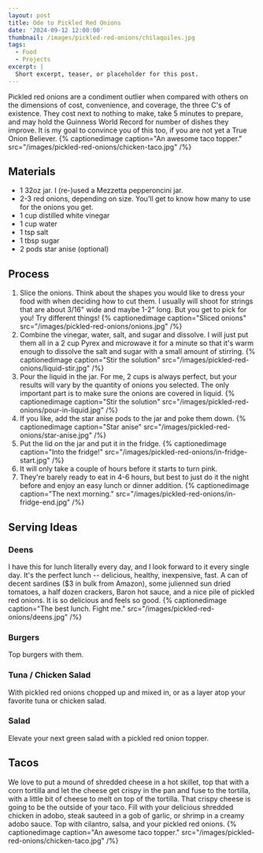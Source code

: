 ```yaml
---
layout: post
title: Ode to Pickled Red Onions
date: '2024-09-12 12:00:00'
thumbnail: /images/pickled-red-onions/chilaquiles.jpg
tags:
  - Food
  - Projects
excerpt: |
  Short excerpt, teaser, or placeholder for this post.
---
```


Pickled red onions are a condiment outlier when compared with others on the dimensions of cost, convenience, and coverage, the three C's of existence. They cost next to nothing to make, take 5 minutes to prepare, and may hold the Guinness World Record for number of dishes they improve. It is my goal to convince you of this too, if you are not yet a True Onion Believer.
{% captionedimage caption="An awesome taco topper." src="/images/pickled-red-onions/chicken-taco.jpg" /%}

## Materials

* 1 32oz jar. I (re-)used a Mezzetta pepperoncini jar.
* 2-3 red onions, depending on size. You'll get to know how many to use for the onions you get.
* 1 cup distilled white vinegar
* 1 cup water
* 1 tsp salt
* 1 tbsp sugar
* 2 pods star anise (optional)


## Process

1. Slice the onions. Think about the shapes you would like to dress your food with when deciding how to cut them. I usually will shoot for strings that are about 3/16" wide and maybe 1-2" long. But you get to pick for you! Try different things!
   {% captionedimage caption="Sliced onions" src="/images/pickled-red-onions/onions.jpg" /%}
2. Combine the vinegar, water, salt, and sugar and dissolve. I will just put them all in a 2 cup Pyrex and microwave it for a minute so that it's warm enough to dissolve the salt and sugar with a small amount of stirring.
   {% captionedimage caption="Stir the solution" src="/images/pickled-red-onions/liquid-stir.jpg" /%}
3. Pour the liquid in the jar. For me, 2 cups is always perfect, but your results will vary by the quantity of onions you selected. The only important part is to make sure the onions are covered in liquid.
   {% captionedimage caption="Stir the solution" src="/images/pickled-red-onions/pour-in-liquid.jpg" /%}
4. If you like, add the star anise pods to the jar and poke them down.
   {% captionedimage caption="Star anise" src="/images/pickled-red-onions/star-anise.jpg" /%}
5. Put the lid on the jar and put it in the fridge.
   {% captionedimage caption="Into the fridge!" src="/images/pickled-red-onions/in-fridge-start.jpg" /%}
6. It will only take a couple of hours before it starts to turn pink.
7. They're barely ready to eat in 4-6 hours, but best to just do it the night before and enjoy an easy lunch or dinner addition.
   {% captionedimage caption="The next morning." src="/images/pickled-red-onions/in-fridge-end.jpg" /%}


## Serving Ideas


### Deens

I have this for lunch literally every day, and I look forward to it every single day. It's the perfect lunch -- delicious, healthy, inexpensive, fast. A can of decent sardines ($3 in bulk from Amazon), some julienned sun dried tomatoes, a half dozen crackers, Baron hot sauce, and a nice pile of pickled red onions. It is so delicious and feels so good.
{% captionedimage caption="The best lunch. Fight me." src="/images/pickled-red-onions/deens.jpg" /%}


### Burgers

Top burgers with them.


### Tuna / Chicken Salad

With pickled red onions chopped up and mixed in, or as a layer atop your favorite tuna or chicken salad.


### Salad

Elevate your next green salad with a pickled red onion topper.


## Tacos

We love to put a mound of shredded cheese in a hot skillet, top that with a corn tortilla and let the cheese get crispy in the pan and fuse to the tortilla, with a little bit of cheese to melt on top of the tortilla. That crispy cheese is going to be the outside of your taco. Fill with your delicious shredded chicken in adobo, steak sauteed in a gob of garlic, or shrimp in a creamy adobo sauce. Top with cilantro, salsa, and your pickled red onions.
{% captionedimage caption="An awesome taco topper." src="/images/pickled-red-onions/chicken-taco.jpg" /%}

